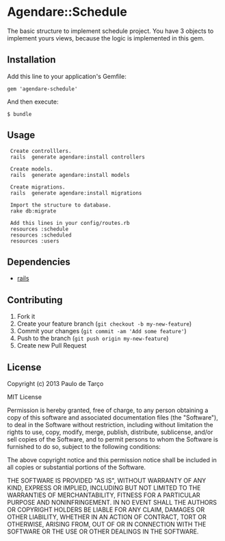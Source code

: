 # Agendare::Schedule

The basic structure to implement schedule project. You have 3 objects to implement yours views, because the logic is implemented in this gem.

## Installation

Add this line to your application's Gemfile:

    gem 'agendare-schedule'

And then execute:

    $ bundle

## Usage
	 
	 Create controlllers.
     rails  generate agendare:install controllers
     
     Create models.
     rails  generate agendare:install models
     
     Create migrations.
     rails  generate agendare:install migrations
     
     Import the structure to database.
     rake db:migrate
     
     Add this lines in your config/routes.rb
	 resources :schedule
	 resources :scheduled
	 resources :users 
 

## Dependencies

<ul>
<li><a href="https://rubygems.org/gems/rails">rails</a></li>
</ul>


## Contributing

1. Fork it
2. Create your feature branch (`git checkout -b my-new-feature`)
3. Commit your changes (`git commit -am 'Add some feature'`)
4. Push to the branch (`git push origin my-new-feature`)
5. Create new Pull Request

## License

Copyright (c) 2013 Paulo de Tarço

MIT License

Permission is hereby granted, free of charge, to any person obtaining
a copy of this software and associated documentation files (the
"Software"), to deal in the Software without restriction, including
without limitation the rights to use, copy, modify, merge, publish,
distribute, sublicense, and/or sell copies of the Software, and to
permit persons to whom the Software is furnished to do so, subject to
the following conditions:

The above copyright notice and this permission notice shall be
included in all copies or substantial portions of the Software.

THE SOFTWARE IS PROVIDED "AS IS", WITHOUT WARRANTY OF ANY KIND,
EXPRESS OR IMPLIED, INCLUDING BUT NOT LIMITED TO THE WARRANTIES OF
MERCHANTABILITY, FITNESS FOR A PARTICULAR PURPOSE AND
NONINFRINGEMENT. IN NO EVENT SHALL THE AUTHORS OR COPYRIGHT HOLDERS BE
LIABLE FOR ANY CLAIM, DAMAGES OR OTHER LIABILITY, WHETHER IN AN ACTION
OF CONTRACT, TORT OR OTHERWISE, ARISING FROM, OUT OF OR IN CONNECTION
WITH THE SOFTWARE OR THE USE OR OTHER DEALINGS IN THE SOFTWARE.
